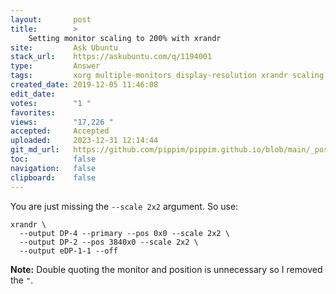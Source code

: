 ```yaml
---
layout:       post
title:        >
    Setting monitor scaling to 200% with xrandr
site:         Ask Ubuntu
stack_url:    https://askubuntu.com/q/1194001
type:         Answer
tags:         xorg multiple-monitors display-resolution xrandr scaling
created_date: 2019-12-05 11:46:08
edit_date:    
votes:        "1 "
favorites:    
views:        "17,226 "
accepted:     Accepted
uploaded:     2023-12-31 12:14:44
git_md_url:   https://github.com/pippim/pippim.github.io/blob/main/_posts/2019/2019-12-05-Setting-monitor-scaling-to-200_-with-xrandr.md
toc:          false
navigation:   false
clipboard:    false
---
```


You are just missing the `--scale 2x2` argument. So use:

``` 
xrandr \
  --output DP-4 --primary --pos 0x0 --scale 2x2 \
  --output DP-2 --pos 3840x0 --scale 2x2 \
  --output eDP-1-1 --off
```

**Note:** Double quoting the monitor and position is unnecessary so I removed the `"`.
